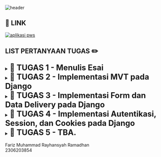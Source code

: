 ![header](https://drive.google.com/uc?export=view&id=16qbmVvmnIyJ3rG36lUi_PEVnTCkLwt9X) 

## 🔗 LINK
[![aplikasi pws](https://img.shields.io/badge/CLICK_HERE-TAUTAN_APLIKASI_PWS-blue?labelColor=red)](http://fariz-muhammad31-karesu.pbp.cs.ui.ac.id/)

## LIST PERTANYAAN TUGAS ✏️

<details tugas1>
  <summary><b style="font-size:25px;">📕 TUGAS 1 - Menulis Esai</b></summary>

### Tulislah sebuah esai minimal 1000 kata yang mengandung poin-poin sebagai berikut.

#### - Pilihlah salah satu platform yang telah dijelaskan dalam materi Topik 01. Sebutkan nama platform yang Anda pilih.
#### - Sebutkan perangkat atau aplikasi yang tergolong dalam platform tersebut yang pernah Anda gunakan.
#### - Berikan contoh serangan siber yang dapat terjadi pada platform tersebut.
#### - Hal apa yang sudah Anda terapkan untuk memastikan perangkat atau aplikasi yang pernah Anda gunakan tersebut aman dari serangan siber?

🔗 Link Esai : https://drive.google.com/file/d/1JenZep8TqXSI5V7b5RL1rfqRfF2-PXtB/view?usp=sharing
</details>

<details tugas2>
  <summary><b style="font-size:25px;">📕 TUGAS 2 - Implementasi MVT pada Django</b></summary>
  
  ### Jelaskan bagaimana cara kamu mengimplementasikan checklist di atas secara step-by-step (bukan hanya     sekadar mengikuti tutorial).

1. kita dapat membuat sebuah proyek Django baru dengan menginstall django terlebih dahulu beserta library dan package lainnya yang dibutuhkan dalam proses development. kemudian untuk membuat proyeknya kita dapat menggunakan perintah "django-admin startproject karesu ." dalam hal ini karesu adalah nama proyeknya. nantinya akan terbuat direktori baru sesuai dengan nama proyeknya. di posisi ini kita telah membuat proyek Django baru.
2. Untuk membuat aplikasi dengan nama main pada proyek kita dapat menggunakan perintah "python manage.py startapp main" setelah dijalankan akan membuat direktori baru dengan nama main. Direktori main berisi struktur awal aplikasi Django.
3. Untuk melakukan routing pada proyek agar dapat menjalankan aplikasi main kita dapat daftarkan aplikasi main ini ke dalam proyek dengan menambahkan 'main' di file settings.py dalam direktori proyek namaproyek dalam hal ini karesu di variabel INSTALLED_APPS. dengan ini kita telah mendaftarkan aplikasi main ke dalam proyek.
4. Untuk membuat model pada aplikasi main dengan nama Product dan memiliki atribut wajib name, price, dan description kita dapat merubah file models.py di dalam direktori proyek. dalam isi berkas kita dapat menambahkan class dengan nama Product yang berisi name dengan tipe charfield max_length = 255 (opsional panjangnya tetapi harus ada max length), price dengan tipe integerfield, dan description dengan tipe textfield.
5. Untuk membuat sebuah fungsi pada views.py untuk dikembalikan ke dalam sebuah template HTML yang menampilkan nama aplikasi serta nama dan kelas kita dapat mengimport "from django.shortcuts import render" untuk mengimpor fungsi render dari modul django.shortcuts, fungsi render ini untuk menampilkan tampilan HTML dengan data yang diberikan. kemudian isi dari views.py bisa diisi dengan fungsi show_main yang menerima parameter request, Fungsi ini akan mengatur permintaan HTTP dan mengembalikan tampilan yang sesuai. isi dari fungsi bisa diisi dengan context sebagai dictionary yang berisi data untuk dikirimkan ke tampilan. kemudian return dari fungsinya adalah "return render(request, "main.html", context)" yang fungsinya untuk me-render tampilan main.html dengan menggunakan fungsi render. render disini mengambil tiga argumen yaitu request, main.html, dan context. request adalah objek permintaan HTTP yang dikirim oleh pengguna. main.html adalah nama berkas template yang akan digunakan untuk me-render tampilan. context adalah dictionary yang berisi data yang akan diteruskan ke tampilan untuk digunakan dalam penampilan dinamis.
6. Untuk membuat sebuah routing pada urls.py aplikasi main untuk memetakan fungsi yang telah dibuat pada views.py kita dapat membuat file dengan nama urls.py di dalam aplikasi main dan mengkonfigurasinya. urls.py ini akan  bertanggung jawab untuk mengatur rute URL yang terkait dengan aplikasi main. kita dapat menambahkan main di variabel app_name untuk memberikan nama unik pada pola URL dalam aplikasi. kemudian kita akan menambahkan rute URL dalam urls.py untuk menghubungkannya ke tampilan main. kita harus merubah isi file urls.py yang terdapat di direktori proyek, berbeda dengan file yang tadi sudah kita rubah. di dalamnya kita tambahkan rute URL ke tampilan main di dalam variabel urlpatterns.
7. Untuk melakukan deployment ke PWS terhadap aplikasi yang sudah dibuat sehingga nantinya dapat diakses melalui Internet kita dapat membuka https://pbp.cs.ui.ac.id/web/ dan mendaftar menggunakan sso ui. setelah itu kita dapat menambahkan proyek baru dengan nama yang diinginkan. setelah itu kita mendapatkan credentials dari pws yang harus disimpan. lalu kita harus menambahkan url deployment kita di settings.py dalam proyek pada ALLOWED_HOSTS. lalu kita Lakukan git add, commit, dan push perubahan ini ke repositori GitHub. kemudian dapat kita lakukan project command yang terdapat di pws. Ketika melakukan push ke PWS, akan ada window yang meminta username dan password dan gunakan credentials yang sebelumnya disimpan (bukan SSO UI). karena sebelumnya branch berubah jadi master kita rubah lagi menjadi main dengan perintah "git branch -M main". kita bisa melihat status proyek di website pws. status building artinya proyek masih dalam proses deployment , running artinya proyek sudah bisa diakses dengan URL deployment, dan failed apabila terdapat hal yang error. kita bisa menekan view project untuk menuju halaman proyek. Apabila kedepannya ada perubahan pada proyek Django yang ingin dipush ke PWS, kita perlu add dan commit ke github lalu menjalankan perintah "git push pws main:master"
8. terakhir untuk membuat berkas README.md kita cukup membuat file baru yang berisi text atau tulisan yang perlu kita tulis di dalamnya.

### Buatlah bagan yang berisi request client ke web aplikasi berbasis Django beserta responnya dan jelaskan pada bagan tersebut kaitan antara urls.py, views.py, models.py, dan berkas html.

Client akan menggunakan browser untuk mengakses URL dengan mengirimkan request ke server Django. kemudian terdapat URL routing, Django memeriksa urls.py dengan URL. jika URL benar dan cocok maka reqest akan diteruskan ke views.py. views.py berfungsi untuk menangani logika sesuai permintaan dan memanggil model dari database. selain itu, view juga menentukan template berkas HTML yang akan dikembalikan sebagai response. models.py bisa dibilang sebagai jembatan antara kode dan database. setelah data dari model diperoleh views.py, Django akan menggabungkannya dengan template berkas HTML yang sesuai. setelah HTML selesai dirender, maka Django mengirimkan response berisi berkas HTML dan browser akan menampilkan halaman yang berisi informasi yang diminta.

![gambar](https://drive.google.com/uc?export=view&id=1EwN3MYR-3_ngXpIUrqYSSbxwspOkxFyf) 

#### jadi ringkasan alurnya adalah
#### CLIENT(permintaan dari browser, membuka URL) -> urls.py(Django memeriksa urls.py dan mencocokannya) -> views.py(memanggil models.py  mengambil data dari databse) -> models.py(data diteruskan ke berkas HTML yang nanti dirender) -> berkas HTML(HTML yang sudah dirender akan dikembalikan ke client sebagai response)


### Jelaskan fungsi git dalam pengembangan perangkat lunak!

git sangat membantu pengembang perangkat lunak dalam hal kolaborasi. dengan git yang open source, git bisa dipakai oleh para pengembang untuk menyimpan proyeknya dan bisa dibuat menjadi backup karena git bisa mengembalikan ke versi yang sebelum terjadi error. selain itu, git juga merupakan platform yang fleksibel yang bisa dipakai untuk hosting. contohnya terdapat Gitlab , Github, dan masih banyak lagi. 

### Menurut Anda, dari semua framework yang ada, mengapa framework Django dijadikan permulaan pembelajaran pengembangan perangkat lunak?

Menurut saya, hal yang paling penting dalam pengembangan khususnya perangkat lunak adalah pemahaman dari perangkat lunak itu sendiri. sebelumnya kita telah mempelajari bahasa pemrograman Python dalam DDP-1 sehingga framework Django sendiri akan lebih mudah untuk dipahami dan digunakan karena menggunakan bahasa pemrograman Python. selain itu,  framework Django juga memiliki banyak kelebihan seperti menyederhanakan proses development yang sangat menghemat waktu. komunitas Django juga bisa dibilang besar dengan 23335 member di discord, hal ini sangat membantu jika terdapat error atau hal yang belum dipahami dalam proses development menggunakan framework Django.

### Mengapa model pada Django disebut sebagai ORM?

ORM atau Object-Relational Mapper adalah salah satu fitur Django yang memungkinkan developer untuk berinteraksi dengan database menggunakan objek python ketimbang menulis kueri SQL secara langsung. kita bisa analogikan dengan projek tugas ini yaitu ketika membuat model, model disini akan menjadi representasi struktur tabel dalam basis data yang nantinya digunakan untuk menyimpan dan mengelola data aplikasi. dalam django, model kita bisa berinteraksi untuk membuat, membaca, memperbarui, dan menghapus data dalam basis data dengan object python. kita juga bisa menggunakan shell django untuk berinteraksi. alih alih menulis kueri SQL langsung, dengan kemudahan ini model pada django disebut sebagai ORM.
</details>

<details tugas3>
  <summary><b style="font-size:25px;">📕 TUGAS 3 - Implementasi Form dan Data Delivery pada Django </b></summary>

### Jelaskan mengapa kita memerlukan data delivery dalam pengimplementasian sebuah platform?

dalam pengembangan platform karena platform modern sering kali melibatkan interaksi antara beberapa sistem, seperti server dan klien (browser atau aplikasi mobile). Di sinilah data delivery menjadi penting karena memungkinkan transfer data yang efektif dan efisien antar sistem.

Saat pengguna melakukan aksi seperti submit form atau request data, klien perlu mengirimkan data ke server untuk diproses. Server kemudian memproses data tersebut dan mengirimkan respon kembali ke klien. Tanpa data delivery yang baik, platform tidak akan berfungsi dengan benar, karena pertukaran data yang efisien dan akurat menjadi kunci dari pengalaman pengguna yang baik.

### Menurutmu, mana yang lebih baik antara XML dan JSON? Mengapa JSON lebih populer dibandingkan XML?

Menurut saya JSON lebih baik dibandingkan XML, hal ini juga yang membuat JSON lebih populer dibandingkan XML. 

<b>Kemudahan Penggunaan dan Sintaks</b><br>JSON menggunakan format yang lebih sederhana, yakni pasangan kunci-nilai, yang sangat mirip dengan struktur data yang umum di banyak bahasa pemrograman modern seperti Python (dictionary) atau JavaScript (object). Dengan sintaks yang lebih ringkas dan mudah dibaca, JSON memudahkan dalam memahami serta menulis data, terutama saat berinteraksi dengan API. Sebaliknya, XML menggunakan struktur seperti pohon yang lebih bertele-tele karena adanya tag pembuka dan penutup, membuat file lebih panjang dan sulit dibaca.

<b>Kecepatan Penguraian</b><br> JSON dapat diurai lebih cepat karena langsung menggunakan fungsi bawaan JavaScript, yang sangat efisien dalam banyak bahasa pemrograman. Ini penting bagi mahasiswa yang sering mengerjakan proyek yang membutuhkan transfer data cepat dan ringan, seperti pengembangan web atau aplikasi mobile. Sebaliknya, XML memerlukan parser khusus yang bisa memperlambat proses penguraian.

<b>Ukuran File</b><br> JSON cenderung menghasilkan ukuran file yang lebih kecil karena tidak memerlukan tag yang banyak seperti XML. Hal ini membuat proses transfer data lebih cepat.

<b>Keamanan</b><br> JSON lebih aman dibandingkan XML, terutama karena XML rentan terhadap serangan injeksi entitas eksternal (XXE) dan deklarasi tipe dokumen eksternal (DTD).

<b>Popularitas di Industri</b><br> Seiring dengan semakin banyaknya penggunaan API modern dan pengembangan berbasis web, JSON menjadi format yang lebih diminati. JSON lebih kompatibel dengan stack teknologi modern yang digunakan dalam pengembangan aplikasi.

Secara keseluruhan, JSON lebih populer karena kesederhanaannya, efisiensinya dalam penguraian dan transfer data, serta keamanannya yang lebih baik, menjadikannya pilihan utama dalam banyak skenario pengembangan aplikasi.


### Jelaskan fungsi dari method is_valid() pada form Django dan mengapa kita membutuhkan method tersebut?

fungsi dari method is_valid() pada form Django adalah untuk proses validasi data yang dimasukkan oleh pengguna. Method ini secara otomatis mengecek apakah data yang diinputkan sesuai dengan aturan yang telah ditentukan dalam form, seperti tipe data yang benar, panjang karakter yang tepat, atau format yang valid.

Alasan mengapa kita memerlukan is_valid() adalah untuk mencegah pengguna memasukkan data yang tidak sesuai dengan yang kita butuhkan, misalnya menghindari pengguna memasukkan huruf ke dalam field yang seharusnya diisi angka.

Dengan menggunakan method bawaan seperti is_valid(), kita bisa lebih fokus pada pengembangan fitur lain tanpa harus khawatir membuat sistem validasi yang rumit.


### Mengapa kita membutuhkan csrf_token saat membuat form di Django? Apa yang dapat terjadi jika kita tidak menambahkan csrf_token pada form Django? Bagaimana hal tersebut dapat dimanfaatkan oleh penyerang?

csrf_token (Cross-Site Request Forgery Token) berfungsi untuk melindungi aplikasi web dari serangan Cross-Site Request Forgery (CSRF), yang merupakan serangan di mana penyerang mencoba memanipulasi pengguna agar mengirimkan permintaan berbahaya tanpa disadari.

Jika kita tidak menambahkan csrf_token dalam form Django, aplikasi kita menjadi rentan terhadap serangan CSRF. Penyerang bisa memanfaatkan kelemahan ini dengan mengirimkan permintaan palsu atas nama pengguna tanpa sepengetahuan mereka, seperti melakukan perubahan data atau transaksi tanpa izin. Ini berbahaya, terutama pada aplikasi yang melibatkan informasi sensitif atau transaksi penting, misalnya aplikasi e-commerce atau sistem akademik.

csrf_token memberikan lapisan perlindungan tambahan dengan memastikan bahwa setiap permintaan yang dikirimkan ke server berasal dari sumber yang sah.


### Jelaskan bagaimana cara kamu mengimplementasikan checklist di atas secara step-by-step (bukan hanya sekadar mengikuti tutorial).

<b>1. Membuat input form untuk menambahkan objek model pada app sebelumnya.</b><br>
kita dapat membuat input form dengan cara membuat berkas baru pada direktori main dengan nama berkas forms.py isi dari forms.py adalah 

    from django.forms import ModelForm
    from main.models import Product

    from django.forms import ModelForm
    from main.models import Product

    class ProductForm(ModelForm):
        class Meta:
            model = Product
            fields = ["name", "price", "description"]
disini 'model = product' sebagai definisi input form agar sesuai dengan atribut model product<br>
'fields = .. 'digunakan  sebagai definisi atribut model product yang akan digunakan untuk form

lalu kita bisa membuat fungsi create_product_entry yang menerima parameter request pada berkas views.py yang berada di direktori main.

pertama tama kita import module yang dibutuhkan sebagai berikut

    from django.shortcuts import render,redirect
    from main.forms import ProductForm
    from main.models import Product


lalu kita buat fungsi create_product_entry

    def create_product_entry(request):
        form = ProductForm(request.POST or None)

        if form.is_valid() and request.method == "POST":
            form.save()
            return redirect('main:show_main')

        context = {'form': form}
        return render(request, "create_product_entry.html", context)

'form = ProductForm...' digunakan untuk membuat ProductForm t berdasarkan input dari user.<br>
'form.is_valid()' digunakan untuk memvalidasi isi dari input<br> 
'form.save' digunakan untuk menyimpan hasil input form<br>
'return redirect...' akan mengembalikan url yang sesuai dengan fungsi show_main pada views.py

lalu kita bisa membuat berkas HTML baru dengan nama create_product_entry.html pada direktori main/templates. Isi create_mood_entry.html dengan kode


    {% extends 'base.html' %} 
    {% block content %}
    <h1>Add New Product Entry</h1>

    <form method="POST">
    {% csrf_token %}
    <table>
        {{ form.as_table }}
        <tr>
        <td></td>
        <td>
            <input type="submit" value="Add Product Entry" />
        </td>
        </tr>
    </table>
    </form>

    {% endblock %}

kemudian kita harus menambahkan urlpatterns pada urls.py yang akan mendifinisikan url serta menampilkan tampilan html. kita perlu menambahkan

    from main.views import ....., create_product_entry
    urlpatterns = [
        ...., 
        path('create-product-entry', create_product_entry name='create_product_entry'),

        ....
    ]


<b>2. Tambahkan 4 fungsi views baru untuk melihat objek yang sudah ditambahkan dalam format XML, JSON, XML by ID, dan JSON by ID. serta 
Membuat routing URL untuk masing-masing views yang telah ditambahkan</b><br>
untuk XML, kita pertama tama harus menambahkan import module pada views.py di direktori main yang sesuai yaitu 

    from django.http import HttpResponse
    from django.core import serializers

lalu kita bisa membuat fungsi dengan nama show_xml yang memuat sebuah variabel di dalam fungsi tersebut dan menyimpan hasil query dari seluruh data yang ada pada Product dengan return berupa HttpResponse dan parameter content_type="application/xml"

    def show_xml(request):
    data = MoodEntry.objects.all()
    return HttpResponse(serializers.serialize("xml", data), content_type="application/xml")

serializers disini untuk translate objek model menjadi format lain seperti dalam fungsi ini adalah XML.

lalu di urls.py pada direktori main kita import fungsi show_xml

    from main.views import ...,show_xml

dan tambahkan path url ke dalam url patterns

    ...
    path('xml/', show_xml, name='show_xml'),
    ...

kita bisa ulangi ini semua untuk JSON, XML by id, dan JSON by id 

dengan cara membuat fungsi show_json, show_xml_by_id, dan show_json_by_id dengan kode berikut

    def show_json(request):
    data = Product.objects.all()
    return HttpResponse(serializers.serialize("json", data), content_type="application/json")

    def show_xml_by_id(request, id):
        data = Product.objects.filter(pk=id)
        return HttpResponse(serializers.serialize("xml", data), content_type="application/xml")

    def show_json_by_id(request, id):
        data = Product.objects.filter(pk=id)
        return HttpResponse(serializers.serialize("json", data), content_type="application/json")

perbedaannya di xml by id dan json by id kita harus menambahkan variabel 

    data = Product.objects.filter(pk=id)

yang berfungsi menyimpan hasil query dari data dengan id tertentu yang ada pada Product.<br>
tidak lupa kita menambahkan import pada urls.py di main menjadi 

    from main.views import ...,show_xml,show_json show_xml_by_id,show_json_by_id

dan menambahkan url patterns menjadi

    ...
    path('xml/', show_xml, name='show_xml'),
    path('json/', show_json, name='show_json'),
    path('xml/<str:id>/', show_xml_by_id, name='show_xml_by_id'),
    path('json/<str:id>/', show_json_by_id, name='show_json_by_id'),

    ...


### Postman ScreenShot:
![json](https://drive.google.com/uc?export=view&id=1wNUb3h4X188o9lgDbGMS_C_kl8TO8LCe)
![xml](https://drive.google.com/uc?export=view&id=14oeDRAAY1TH4ktnJuCx1_zQPSEVgSxX4) 
![xmlid](https://drive.google.com/uc?export=view&id=1DWkDAIl73rW9mMPHdVAVH3hN192B7kG6) 
![jsonid](https://drive.google.com/uc?export=view&id=1T0YNG7NZ78Dvj2W3cwdrTiNXhAERINiv) 

</details>

<details tugas4>
  <summary><b style="font-size:25px;">📕 TUGAS 4 - Implementasi Autentikasi, Session, dan Cookies pada Django</b></summary>

### Apa perbedaan antara HttpResponseRedirect() dan redirect() Jelaskan cara kerja penghubungan model Product dengan User!
HttpResponseRedirect() untuk membuat respon redirect manual dengan menyebutkan URL tujuan secara lengkap dan ekspklisit sebagai argumen. <br>

Sedangkan, redirect bisa lebih fleksibel karena bisa menerima berbagai input, seperti nama view, URL, atau instance model, dan secara otomatis mengonversinya menjadi URL tujuan. Ini mengurangi kemungkinan kesalahan dan mempermudah pengelolaan pengalihan dalam aplikasi. <br> 

### cara menghubungkan model product dengan user sebagai berikut:

### 1. Import Model User
Pertama, kita perlu mengimpor model User dari django.contrib.auth.models, karena model ini sudah tersedia secara default di Django.
    
        from django.contrib.auth.models import User

### 2. Tambahkan ForeignKey pada Model Product
Selanjutnya, pada model Product, tambahkan field ForeignKey untuk membuat relasi antara Product dan User. Parameter <code> on_delete=models.CASCADE </code> memastikan bahwa jika pengguna dihapus, semua produk yang terhubung dengan pengguna tersebut juga akan dihapus. Buka <code>models.py</code> yang ada pada subdirektori <code>main</code> dan tambahkan kode berikut
    
    ...
    from django.contrib.auth.models import User
    ...

    class Product(models.Model):
        user = models.ForeignKey(User, on_delete=models.CASCADE)
        ...
#### Penjelasan Kode:

<i>Potongan kode diatas berfungsi untuk menghubungkan satu product entry dengan satu user melalui sebuah relationship, dimana sebuah product entry pasti terasosiasikan dengan seorang user.</i>

### Apa perbedaan antara authentication dan authorization, apakah yang dilakukan saat pengguna login? Jelaskan bagaimana Django mengimplementasikan kedua konsep tersebut.
authentication adalah proses verifikasi identitas pengguna yang sedang login sedangkan authorization adalah proses verifikasi izin akses pengguna yang sedang login. ketika pengguna login, pengguna menginput informasi dan mengirimnya ke server. 

django mengimplementasikan kedua konsep ini dengan cara memeriksa kredensial pengguna yang dikirimkan. Jika valid, Django menciptakan sesi yang menandakan bahwa pengguna sudah terautentikasi. Ini adalah bagian dari authentication (autentikasi), yaitu verifikasi identitas pengguna.

Setelah autentikasi berhasil, Django menggunakan authorization (otorisasi) untuk memeriksa apakah pengguna memiliki izin mengakses sumber daya tertentu. Django mengelola otorisasi menggunakan model izin berbasis grup atau level akses yang telah diatur. Jika pengguna tidak memiliki izin, mereka akan dilarang mengakses halaman atau tindakan yang dilindungi.

Untuk mengimplementasikan autentikasi dan otorisasi dalam kode, Django menyediakan berbagai fungsi bawaan. Untuk autentikasi, Django memiliki metode seperti <code>UserCreationForm</code>, <code>AuthenticationForm</code>, <code>authenticate()</code>, <code>login()</code>, dan <code>logout()</code>. Metode authenticate() digunakan untuk memverifikasi kredensial pengguna, sedangkan login() digunakan untuk memasukkan pengguna ke dalam sesi jika autentikasi berhasil. Fungsi logout() digunakan untuk mengeluarkan pengguna dari sesi.

Untuk otorisasi, Django menggunakan decorator seperti <code>@login_required</code> yang memastikan pengguna harus login terlebih dahulu sebelum mengakses halaman tertentu dalam views.

### Bagaimana Django mengingat pengguna yang telah login? Jelaskan kegunaan lain dari cookies dan apakah semua cookies aman digunakan?
Django mengingat pengguna yang telah login dengan menggunakan sesi yang diidentifikasi melalui cookies. Saat pengguna login, Django membuat cookie yang berisi <code>session ID</code>. Cookie ini dikaitkan dengan data pengguna yang tersimpan di server, memungkinkan Django mengenali pengguna pada setiap permintaan berikutnya.

![cookiz](https://drive.google.com/uc?export=view&id=17CT7YZAtKHT0Sgm6Tuk8svUuVvRHWSts)

Cookies ini digunakan oleh Django untuk mengelola autentikasi dan menjaga sesi pengguna. Cookie <code>csrftoken</code> digunakan untuk melindungi dari serangan CSRF (Cross-Site Request Forgery), sementara sessionid digunakan untuk melacak sesi pengguna yang login, dan last_login menyimpan informasi tentang kapan pengguna terakhir login.

Tidak semua cookies aman digunakan. Beberapa cookies berisiko jika tidak dilindungi dengan benar. Cookies yang tidak diatur dengan flag Secure dan HttpOnly bisa diekspos pada serangan, seperti skrip jahat yang mencuri data cookies. Cookies yang dikirim tanpa enkripsi melalui koneksi HTTP juga rentan terhadap serangan man-in-the-middle. Oleh karena itu, penting untuk menggunakan praktik keamanan yang tepat, seperti mengaktifkan flag keamanan pada cookies dan menggunakan HTTPS untuk melindungi informasi sensitif.

### Jelaskan bagaimana cara kamu mengimplementasikan checklist di atas secara step-by-step (bukan hanya sekadar mengikuti tutorial).

#### Mengimplementasikan fungsi registrasi, login, dan logout
untuk mengimplementasikan fungsi registrasi kita dapat menambahkan fungsi <code>register</code>  pada <code>views.py</code>
    
    ...
    from django.contrib.auth.forms import UserCreationForm
    from django.contrib import messages
    
    ...
    def register(request):
    form = UserCreationForm()

    if request.method == "POST":
        form = UserCreationForm(request.POST)
        if form.is_valid():
            form.save()
            messages.success(request, 'Your account has been successfully created!')
            return redirect('main:login')
    context = {'form':form}
    return render(request, 'register.html', context)

disini dengan <code>Form = UserCreationForm(request.POST)</code> kita membuat form untuk pendaftaran pengguna baru menggunakan data yang nanti diisi oleh pengguna. kemudian dengan <code>form.is_valid()</code> kita cek apakah data yang diisi sudah benar dan sesuai. kemudian dengan <code>form.save()</code> kita simpan datanya ke daatabase. pesan sukses akan dikirim kepada pengguna dan mengalihkan pengguna ke  halaman lain setelah selesai registrasi.

kemudian kita perlu membuat laman HTML pada direktori <code>main/templates</code> yang sesuai dengan nama <code>register.html</code> yang berisi

    {% extends 'base.html' %}

    {% block meta %}
    <title>Register</title>
    {% endblock meta %}

    {% block content %}

    <div class="login">
    <h1>Register</h1>

    <form method="POST">
        {% csrf_token %}
        <table>
        {{ form.as_table }}
        <tr>
            <td></td>
            <td><input type="submit" name="submit" value="Daftar" /></td>
        </tr>
        </table>
    </form>

    {% if messages %}
    <ul>
        {% for message in messages %}
        <li>{{ message }}</li>
        {% endfor %}
    </ul>
    {% endif %}
    </div>

    {% endblock content %}

tidak lupa di <code>urls.py</code> kita import dan tambahkan path urlnya

    from main.views import register
    
    urlpatterns = [
        ...
        path('register/', register, name='register'),
    ]

Selanjutnya, untuk mengimplementasi login kita dapat menambahkan fungsi <code>fungsi_user</code> pada <code>views.py</code> seperti

    from django.contrib.auth.forms import UserCreationForm, AuthenticationForm
    from django.contrib.auth import authenticate, login

    def login_user(request):
    if request.method == 'POST':
        form = AuthenticationForm(data=request.POST)

        if form.is_valid():
                user = form.get_user()
                login(request, user)
                return redirect('main:show_main')

    else:
        form = AuthenticationForm(request)
    context = {'form': form}
    return render(request, 'login.html', context)

nah, sama seperti sebelumnya tentu kita juga perlu membuat page html yang sesuai dengan nama login.html pada direktori <code>main/templates</code> yang berisi

    {% extends 'base.html' %}

    {% block meta %}
    <title>Login</title>
    {% endblock meta %}

    {% block content %}
    <div class="login">
    <h1>Login</h1>

    <form method="POST" action="">
        {% csrf_token %}
        <table>
        {{ form.as_table }}
        <tr>
            <td></td>
            <td><input class="btn login_btn" type="submit" value="Login" /></td>
        </tr>
        </table>
    </form>

    {% if messages %}
    <ul>
        {% for message in messages %}
        <li>{{ message }}</li>
        {% endfor %}
    </ul>
    {% endif %} Don't have an account yet?
    <a href="{% url 'main:register' %}">Register Now</a>
    </div>

    {% endblock content %}

tak lupa kita tambahkan <code>urls.py</code> 

    from main.views import login_user

    urlpatterns = [
        ...
        path('login/', login_user, name='login'),
    ]

terakhir, untuk logout kita tambahkan fungsi <code>logout_user</code> pada <code>views.py</code>

    from django.contrib.auth import logout

    def logout_user(request):
        logout(request)
        return redirect('main:login')

kita bisa tambahkan button logout di <code>main.html</code> yang berada di direktori <code>main/templates</code>

    ...
    <a href="{% url 'main:logout' %}">
    <button>Logout</button>
    </a>
    ...

tak lupa kita tambahkan kode di urls.py

    from main.views import logout_user

    urlpatterns = [
        ...
        path('logout/', logout_user, name='logout'),
    ]

#### untuk membuat dua akan pengguna dengan masing masing 3 data 
pengguna dapat terlebih dahulu daftar pada laman <code>http://127.0.0.1:8000/register/</code><br>
![register](https://drive.google.com/uc?export=view&id=1Zd1Me5Q_4JKZ4JtYNL24LJrK-pxpRpBA)

kemudian masing masing pengguna dapat mendaftarkan barangnya pada laman <code>http://127.0.0.1:8000/create-product-entry</code><br>
![productentry](https://drive.google.com/uc?export=view&id=1Zd1Me5Q_4JKZ4JtYNL24LJrK-pxpRpBA)

nantinya tampilan masing masing pengguna menjadi

#### tampilan pengguna 1
![pengguna1](https://drive.google.com/uc?export=view&id=1nuWz2fTpna8xPKbEw8EqFTikgaHLmTl-)
#### tampilan pengguna 2
![pengguna2](https://drive.google.com/uc?export=view&id=1tVTu5vvDgYEqJX1WQgcIvwYdjbOiyt0n)
#### menghubungkan product dengan user
untuk menghubungkan product dengan user, kita dapat menambahkan  <code>ForeignKey</code> Di dalam model <code>Product</code>, tambahkan <code>user = models.ForeignKey(User, on_delete=models.CASCADE)</code> untuk membuat hubungan antara entri product dan pengguna. Ini berarti setiap input produk akan terkait dengan pengguna tertentu, dan jika pengguna dihapus, semua entri produk miliknya juga akan dihapus. carana sebagai berikut

tambahkan di <code>models.py</code>

    from django.contrib.auth.models import User
    ....
    class Product(models.Model):
        user = models.ForeignKey(User, on_delete=models.CASCADE)
        .....

kemudian agar pengguna yang login bisa tahu bahwa dia sudah login, kita bisa menambahkan sebuah informasi nama siapa yang sedang login dengan cara 

    def show_main(request):
        product_entries = Product.objects.filter(user=request.user)
        
        context = {
            'nama_aplikasi' : 'karesu',
            'nama': request.user.username,
            ...
        }

#### detail informasi pengguna yang sedang logged in dengan cookies 
![cookiesimp](https://drive.google.com/uc?export=view&id=1voEJ9mcoTPvX4p7l1-J15Y_kuDnYTUx2)

</details>

<details tugas5>
  <summary><b style="font-size:25px;">📕 TUGAS 5 - TBA.</b></summary>
  TBA.
</details>

<br>
Fariz Muhammad Rayhansyah Ramadhan
<br>
2306203854